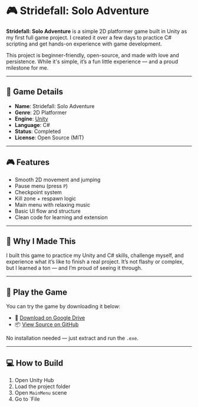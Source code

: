# 🎮 Stridefall: Solo Adventure

**Stridefall: Solo Adventure** is a simple 2D platformer game built in Unity as my first full game project. I created it over a few days to practice C# scripting and get hands-on experience with game development.

This project is beginner-friendly, open-source, and made with love and persistence. While it's simple, it’s a fun little experience — and a proud milestone for me.

---

## 📌 Game Details

- **Name**: Stridefall: Solo Adventure  
- **Genre**: 2D Platformer  
- **Engine**: [Unity](https://unity.com/)  
- **Language**: C#  
- **Status**: Completed  
- **License**: Open Source (MIT)  

---

## 🎮 Features

- Smooth 2D movement and jumping  
- Pause menu (press `P`)  
- Checkpoint system  
- Kill zone + respawn logic  
- Main menu with relaxing music  
- Basic UI flow and structure  
- Clean code for learning and extension

---

## 🧠 Why I Made This

I built this game to practice my Unity and C# skills, challenge myself, and experience what it’s like to finish a real project. It’s not flashy or complex, but I learned a ton — and I’m proud of seeing it through.

---

## 🚀 Play the Game

You can try the game by downloading it below:

- 🔗 [Download on Google Drive](#)  
- 📦 [View Source on GitHub](#)

No installation needed — just extract and run the `.exe`.

---

## 💻 How to Build

1. Open Unity Hub  
2. Load the project folder  
3. Open `MainMenu` scene  
4. Go to `File
